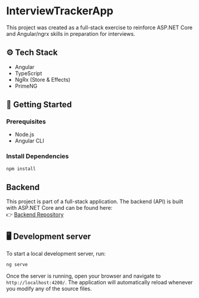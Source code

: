 # InterviewTrackerApp
This project was created as a full-stack exercise to reinforce ASP.NET Core and Angular/ngrx skills in preparation for interviews. 

## ⚙️ Tech Stack
- Angular
- TypeScript
- NgRx (Store & Effects)
- PrimeNG
  
## 🚀 Getting Started

### Prerequisites
- Node.js
- Angular CLI

### Install Dependencies
```bash
npm install
```

## Backend

This project is part of a full-stack application. The backend (API) is built with ASP.NET Core and can be found here:  
👉 [Backend Repository](https://github.com/dseflinger/InterviewTrackerAPI)

## 🖥️ Development server

To start a local development server, run:

```bash
ng serve
```

Once the server is running, open your browser and navigate to `http://localhost:4200/`. The application will automatically reload whenever you modify any of the source files.
